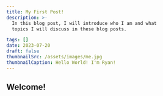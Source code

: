 ```yaml
---
title: My First Post!
description: >- 
  In this blog post, I will introduce who I am and what 
  topics I will discuss in these blog posts.

tags: []
date: 2023-07-20
draft: false
thumbnailSrc: /assets/images/me.jpg
thumbnailCaption: Hello World! I'm Ryan!
---
```


## Welcome!



